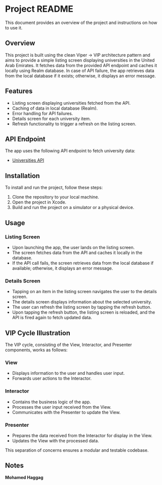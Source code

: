 # Project README

This document provides an overview of the project and instructions on how to use it.

## Overview

This project is built using the clean Viper -> VIP architecture pattern and aims to provide a simple listing screen displaying universities in the United Arab Emirates. It fetches data from the provided API endpoint and caches it locally using Realm database. In case of API failure, the app retrieves data from the local database if it exists; otherwise, it displays an error message.

## Features

- Listing screen displaying universities fetched from the API.
- Caching of data in local database (Realm).
- Error handling for API failures.
- Details screen for each university item.
- Refresh functionality to trigger a refresh on the listing screen.

## API Endpoint

The app uses the following API endpoint to fetch university data:
- [Universities API](http://universities.hipolabs.com/search?country=United%20Arab%20Emirates)

## Installation

To install and run the project, follow these steps:

1. Clone the repository to your local machine.
2. Open the project in Xcode.
3. Build and run the project on a simulator or a physical device.

## Usage

### Listing Screen

- Upon launching the app, the user lands on the listing screen.
- The screen fetches data from the API and caches it locally in the database.
- If the API call fails, the screen retrieves data from the local database if available; otherwise, it displays an error message.

### Details Screen

- Tapping on an item in the listing screen navigates the user to the details screen.
- The details screen displays information about the selected university.
- The user can refresh the listing screen by tapping the refresh button.
- Upon tapping the refresh button, the listing screen is reloaded, and the API is fired again to fetch updated data.

## VIP Cycle Illustration

The VIP cycle, consisting of the View, Interactor, and Presenter components, works as follows:

### View
- Displays information to the user and handles user input.
- Forwards user actions to the Interactor.

### Interactor
- Contains the business logic of the app.
- Processes the user input received from the View.
- Communicates with the Presenter to update the View.

### Presenter
- Prepares the data received from the Interactor for display in the View.
- Updates the View with the processed data.

This separation of concerns ensures a modular and testable codebase.

## Notes

**Mohamed Haggag**
